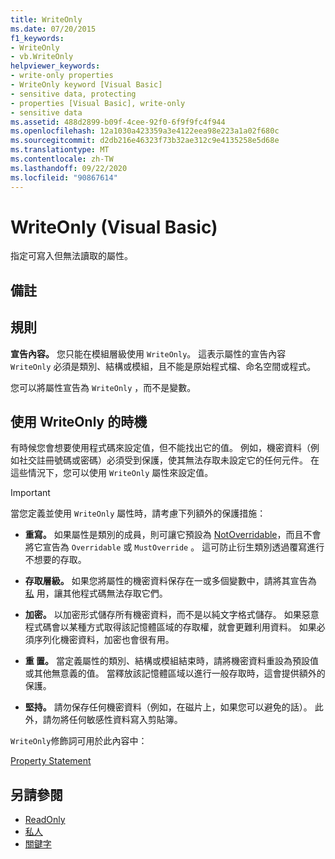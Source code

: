 ```yaml
---
title: WriteOnly
ms.date: 07/20/2015
f1_keywords:
- WriteOnly
- vb.WriteOnly
helpviewer_keywords:
- write-only properties
- WriteOnly keyword [Visual Basic]
- sensitive data, protecting
- properties [Visual Basic], write-only
- sensitive data
ms.assetid: 488d2899-b09f-4cee-92f0-6f9f9fc4f944
ms.openlocfilehash: 12a1030a423359a3e4122eea98e223a1a02f680c
ms.sourcegitcommit: d2db216e46323f73b32ae312c9e4135258e5d68e
ms.translationtype: MT
ms.contentlocale: zh-TW
ms.lasthandoff: 09/22/2020
ms.locfileid: "90867614"
---
```

# <a name="writeonly-visual-basic"></a>WriteOnly (Visual Basic)

指定可寫入但無法讀取的屬性。  
  
## <a name="remarks"></a>備註  
  
## <a name="rules"></a>規則  

 **宣告內容。** 您只能在模組層級使用 `WriteOnly`。 這表示屬性的宣告內容 `WriteOnly` 必須是類別、結構或模組，且不能是原始程式檔、命名空間或程式。  
  
 您可以將屬性宣告為 `WriteOnly` ，而不是變數。  
  
## <a name="when-to-use-writeonly"></a>使用 WriteOnly 的時機  

 有時候您會想要使用程式碼來設定值，但不能找出它的值。 例如，機密資料（例如社交註冊號碼或密碼）必須受到保護，使其無法存取未設定它的任何元件。 在這些情況下，您可以使用 `WriteOnly` 屬性來設定值。  
  
> [!IMPORTANT]
> 當您定義並使用 `WriteOnly` 屬性時，請考慮下列額外的保護措施：  
  
- **重寫。** 如果屬性是類別的成員，則可讓它預設為 [NotOverridable](notoverridable.md)，而且不會將它宣告為 `Overridable` 或 `MustOverride` 。 這可防止衍生類別透過覆寫進行不想要的存取。  
  
- **存取層級。** 如果您將屬性的機密資料保存在一或多個變數中，請將其宣告為 [私](private.md) 用，讓其他程式碼無法存取它們。  
  
- **加密。** 以加密形式儲存所有機密資料，而不是以純文字格式儲存。 如果惡意程式碼會以某種方式取得該記憶體區域的存取權，就會更難利用資料。 如果必須序列化機密資料，加密也會很有用。  
  
- **重 置。** 當定義屬性的類別、結構或模組結束時，請將機密資料重設為預設值或其他無意義的值。 當釋放該記憶體區域以進行一般存取時，這會提供額外的保護。  
  
- **堅持。** 請勿保存任何機密資料（例如，在磁片上，如果您可以避免的話）。 此外，請勿將任何敏感性資料寫入剪貼簿。  
  
 `WriteOnly`修飾詞可用於此內容中：  
  
 [Property Statement](../statements/property-statement.md)  
  
## <a name="see-also"></a>另請參閱

- [ReadOnly](readonly.md)
- [私人](private.md)
- [關鍵字](../keywords/index.md)
